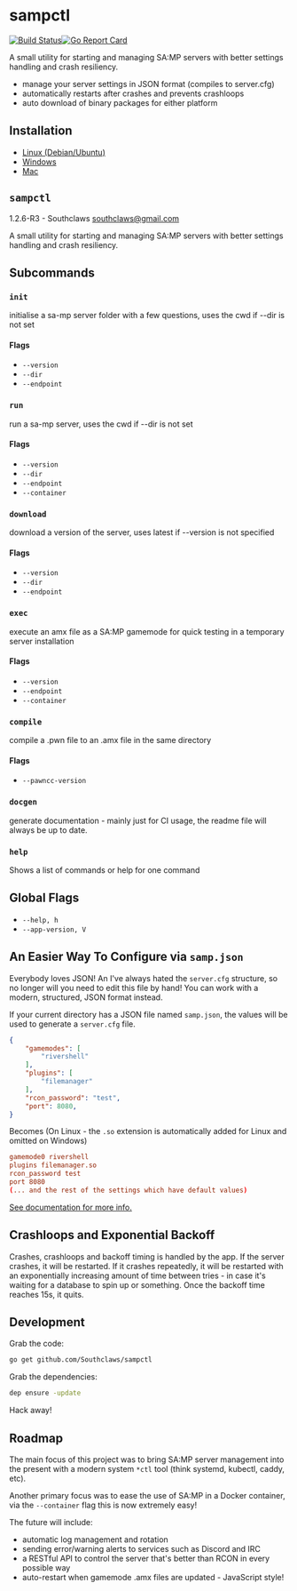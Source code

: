 # sampctl

[![Build Status](https://travis-ci.org/Southclaws/sampctl.svg?branch=master)](https://travis-ci.org/Southclaws/sampctl)[![Go Report Card](https://goreportcard.com/badge/github.com/Southclaws/sampctl)](https://goreportcard.com/report/github.com/Southclaws/sampctl)

A small utility for starting and managing SA:MP servers with better settings handling and crash resiliency.

- manage your server settings in JSON format (compiles to server.cfg)
- automatically restarts after crashes and prevents crashloops
- auto download of binary packages for either platform

## Installation

- [Linux (Debian/Ubuntu)](https://github.com/Southclaws/sampctl/wiki/Linux)
- [Windows](https://github.com/Southclaws/sampctl/wiki/Windows)
- [Mac](https://github.com/Southclaws/sampctl/wiki/Mac)

## `sampctl`
1.2.6-R3 - Southclaws <southclaws@gmail.com>

A small utility for starting and managing SA:MP servers with better settings handling and crash resiliency.

## Subcommands

### `init`

initialise a sa-mp server folder with a few questions, uses the cwd if --dir is not set

#### Flags

- `--version`
- `--dir`
- `--endpoint`


### `run`

run a sa-mp server, uses the cwd if --dir is not set

#### Flags

- `--version`
- `--dir`
- `--endpoint`
- `--container`


### `download`

download a version of the server, uses latest if --version is not specified

#### Flags

- `--version`
- `--dir`
- `--endpoint`


### `exec`

execute an amx file as a SA:MP gamemode for quick testing in a temporary server installation

#### Flags

- `--version`
- `--endpoint`
- `--container`


### `compile`

compile a .pwn file to an .amx file in the same directory

#### Flags

- `--pawncc-version`


### `docgen`

generate documentation - mainly just for CI usage, the readme file will always be up to date.

### `help`

Shows a list of commands or help for one command

## Global Flags

- `--help, h`
- `--app-version, V`

## An Easier Way To Configure via `samp.json`

Everybody loves JSON! An I've always hated the `server.cfg` structure, so no longer will you need to edit this file by hand! You can work with a modern, structured, JSON format instead.

If your current directory has a JSON file named `samp.json`, the values will be used to generate a `server.cfg` file.

```json
{
	"gamemodes": [
		"rivershell"
	],
	"plugins": [
		"filemanager"
	],
	"rcon_password": "test",
	"port": 8080,
}
```

Becomes (On Linux - the `.so` extension is automatically added for Linux and omitted on Windows)

```conf
gamemode0 rivershell
plugins filemanager.so
rcon_password test
port 8080
(... and the rest of the settings which have default values)
```

[See documentation for more info.](https://github.com/Southclaws/sampctl/wiki/samp.json-Reference)

## Crashloops and Exponential Backoff

Crashes, crashloops and backoff timing is handled by the app. If the server crashes, it will be restarted. If it crashes repeatedly, it will be restarted with an exponentially increasing amount of time between tries - in case it's waiting for a database to spin up or something. Once the backoff time reaches 15s, it quits.

## Development

Grab the code:

```bash
go get github.com/Southclaws/sampctl
```

Grab the dependencies:

```bash
dep ensure -update
```

Hack away!

## Roadmap

The main focus of this project was to bring SA:MP server management into the present with a modern system `*ctl` tool (think systemd, kubectl, caddy, etc).

Another primary focus was to ease the use of SA:MP in a Docker container, via the `--container` flag this is now extremely easy!

The future will include:

- automatic log management and rotation
- sending error/warning alerts to services such as Discord and IRC
- a RESTful API to control the server that's better than RCON in every possible way
- auto-restart when gamemode .amx files are updated - JavaScript style!